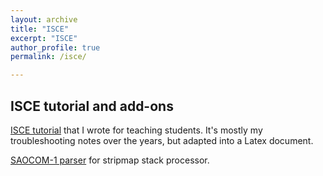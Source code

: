 ```yaml
---
layout: archive
title: "ISCE"
excerpt: "ISCE"
author_profile: true
permalink: /isce/

---
```

## **ISCE tutorial and add-ons**

[ISCE tutorial](https://www.overleaf.com/read/shtkqpdjpghj) that I wrote for teaching students. It's mostly my troubleshooting notes over the years, but adapted into a Latex document.

[SAOCOM-1 parser](https://github.com/fdelgadodelapuente/fdelgadodelapuente.github.io/blob/master/_pages/unpackFrame_SAOCOM.py) for stripmap stack processor.
